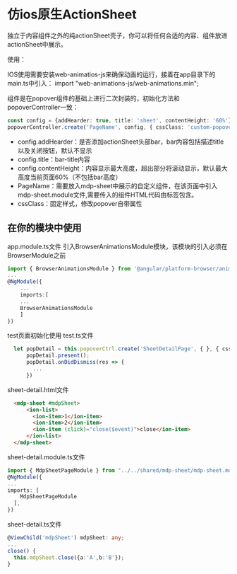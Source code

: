 
# 仿ios原生ActionSheet

 独立于内容组件之外的纯actionSheet壳子，你可以将任何合适的内容、组件放进actionSheet中展示。

 使用：

  IOS使用需要安装web-animatios-js来确保动画的运行，接着在app目录下的main.ts中引入：
  import "web-animations-js/web-animations.min";
  
  组件是在popover组件的基础上进行二次封装的，初始化方法和popoverController一致：
 ```typescript
 const config = {addHearder: true, title: 'sheet', contentHeight: '60%'}
 popoverController.create('PageName', config, { cssClass: 'custom-popover' }).present();
 ```
  * config.addHearder：是否添加actionSheet头部bar，bar内容包括描述title以及关闭按钮，默认不显示
  * config.title：bar-title内容
  * config.contentHeight：内容显示最大高度，超出部分将滚动显示，默认最大高度当前页面60%（不包括bar高度）
  * PageName：需要放入mdp-sheet中展示的自定义组件，在该页面中引入mdp-sheet.module文件,需要传入的组件HTML代码由标签<mdp-sheet>包含。
  * cssClass：固定样式，修改popover自带属性
  
  

## 在你的模块中使用
app.module.ts文件
引入BrowserAnimationsModule模块，该模块的引入必须在BrowserModule之前
```typescript
import { BrowserAnimationsModule } from '@angular/platform-browser/animations';
...
@NgModule({
    ...
    imports:[
    ...
    BrowserAnimationsModule
    ]
})
```

test页面初始化使用
test.ts文件
```typescript
  let popDetail = this.popoverCtrl.create('SheetDetailPage', { }, { cssClass: 'custom-popover' });
      popDetail.present();
      popDetail.onDidDismiss(res => {
        ...
      })
```

sheet-detail.html文件
```html
  <mdp-sheet #mdpSheet>
      <ion-list>
        <ion-item>1</ion-item>
        <ion-item>2</ion-item>
        <ion-item (click)="close($event)">close</ion-item>
      </ion-list>
  </mdp-sheet>
```

sheet-detail.module.ts文件
```typescript
import { MdpSheetPageModule } from "../../shared/mdp-sheet/mdp-sheet.module";
@NgModule({
...
imports: [
    MdpSheetPageModule
  ],
})
```

sheet-detail.ts文件
```typescript
@ViewChild('mdpSheet') mdpSheet: any;
...
close() {
  this.mdpSheet.close({a:'A',b:'B'});
}
```

